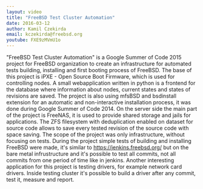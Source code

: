 ```yaml
---
layout: video
title: "FreeBSD Test Cluster Automation"
date: 2016-03-12
author: Kamil Czekirda
email: kczekirda@freebsd.org
youtube: FXE9zMVmU1o
---
```

"FreeBSD Test Cluster Automation" is a Google Summer of Code 2015 project for FreeBSD organization to create an infrastructure for automated tests building, installing and first booting process of FreeBSD. The base of this project is iPXE - Open Source Boot Firmware, which is used for controlling nodes. A small webapplication written in python is a frontend for the database where information about nodes, current states and states of revisions are saved. The project is also using mfsBSD and bsdinstall extension for an automatic and non-interactive installation process, it was done during Google Summer of Code 2014. On the server side the main part of the project is FreeNAS, it is used to provide shared storage and jails for applications. The ZFS filesystem with deduplication enabled on dataset for source code allows to save every tested revision of the source code with space saving. The scope of the project was only infrastructure, without focusing on tests. During the project simple tests of building and installing FreeBSD were made, it's similar to https://jenkins.freebsd.org/ but on the bare metal infrustructure and it's possible to test all commits, not all commits from one period of time like in jenkins. Another interesting application for this project is testing drivers, for example network card drivers. Inside testing cluster it's possible to build a driver after any commit, test it, measure and report.
